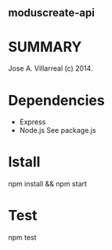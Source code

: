 moduscreate-api
--------------------------------------

SUMMARY
========
Jose A. Villarreal (c) 2014.

Dependencies
============
- Express
- Node.js
See package.js

Istall
======
npm install && npm start

Test
====
npm test
